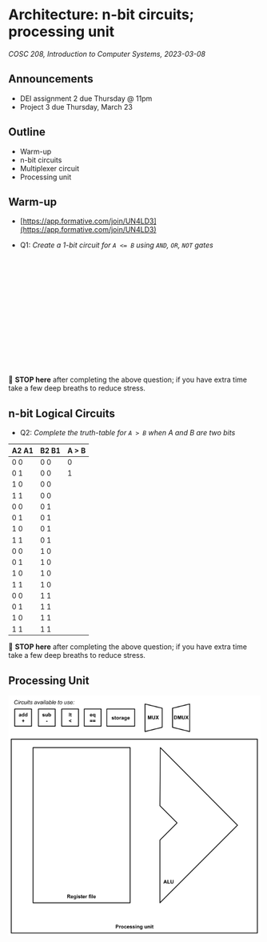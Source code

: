 # Architecture: n-bit circuits; processing unit
_COSC 208, Introduction to Computer Systems, 2023-03-08_

## Announcements
* DEI assignment 2 due Thursday @ 11pm
* Project 3 due Thursday, March 23

## Outline
* Warm-up
* n-bit circuits
* Multiplexer circuit
* Processing unit

## Warm-up

* [https://app.formative.com/join/UN4LD3](https://app.formative.com/join/UN4LD3)

* Q1: _Create a 1-bit circuit for `A <= B` using `AND`, `OR`, `NOT` gates_

<p style="height:16em;"></p>

🛑 **STOP here** after completing the above question; if you have extra time take a few deep breaths to reduce stress.

## n-bit Logical Circuits

* Q2: _Complete the truth-table for `A > B` when A and B are two bits_

| A2 A1 | B2 B1 | A > B |
| ----- | ----- | ----- |
| 0   0 | 0   0 |   0   |
| 0   1 | 0   0 |   1   |
| 1   0 | 0   0 |       |
| 1   1 | 0   0 |       |
| 0   0 | 0   1 |       |
| 0   1 | 0   1 |       |
| 1   0 | 0   1 |       |
| 1   1 | 0   1 |       |
| 0   0 | 1   0 |       |
| 0   1 | 1   0 |       |
| 1   0 | 1   0 |       |
| 1   1 | 1   0 |       |
| 0   0 | 1   1 |       |
| 0   1 | 1   1 |       |
| 1   0 | 1   1 |       |
| 1   1 | 1   1 |       |

🛑 **STOP here** after completing the above question; if you have extra time take a few deep breaths to reduce stress.

## Processing Unit

![](images/circuits/processing_unit_empty.png)
